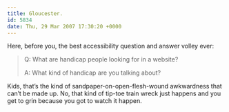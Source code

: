 ```yaml
---
title: Gloucester.
id: 5834
date: Thu, 29 Mar 2007 17:30:20 +0000
---
```


Here, before you, the best accessibility question and answer volley ever:

> Q: What are handicap people looking for in a website?  
>
> A: What kind of handicap are you talking about?

Kids, that’s the kind of sandpaper-on-open-flesh-wound awkwardness that can’t be made up. No, that kind of tip-toe train wreck just happens and you get to grin because you got to watch it happen.





